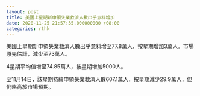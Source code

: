 ```yaml
---
layout: post
title: 美國上星期新申領失業救濟人數出乎意料增加
date: 2020-11-25 21:57:35.000000000 +08:00
categories: rthk
---
```


美國上星期新申領失業救濟人數出乎意料增至77.8萬人，按星期增加3萬人。市場原先估計，減少至73萬人。

4星期平均值增至74.85萬人，按星期增加5000人。

至11月14日，該星期持續申領失業救濟人數607.1萬人，按星期減少29.9萬人，但仍略高於市場預期。
